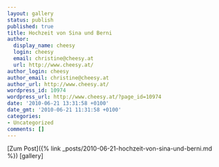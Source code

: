 ```yaml
---
layout: gallery
status: publish
published: true
title: Hochzeit von Sina und Berni
author:
  display_name: cheesy
  login: cheesy
  email: christine@cheesy.at
  url: http://www.cheesy.at/
author_login: cheesy
author_email: christine@cheesy.at
author_url: http://www.cheesy.at/
wordpress_id: 10974
wordpress_url: http://www.cheesy.at/?page_id=10974
date: '2010-06-21 13:31:58 +0100'
date_gmt: '2010-06-21 11:31:58 +0100'
categories:
- Uncategorized
comments: []
---
```


[Zum Post]({% link _posts/2010-06-21-hochzeit-von-sina-und-berni.md %})
[gallery]<!--:-->
